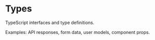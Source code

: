 # Types

TypeScript interfaces and type definitions.

Examples: API responses, form data, user models, component props.